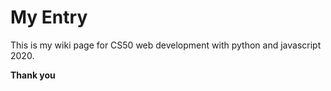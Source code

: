 # My Entry

This is my wiki page for CS50 web development with python and javascript 2020.

**Thank you**